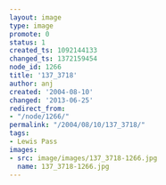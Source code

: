 ```yaml
---
layout: image
type: image
promote: 0
status: 1
created_ts: 1092144133
changed_ts: 1372159454
node_id: 1266
title: '137_3718'
author: anj
created: '2004-08-10'
changed: '2013-06-25'
redirect_from:
- "/node/1266/"
permalink: "/2004/08/10/137_3718/"
tags:
- Lewis Pass
images:
- src: image/images/137_3718-1266.jpg
  name: 137_3718-1266.jpg
---
```


